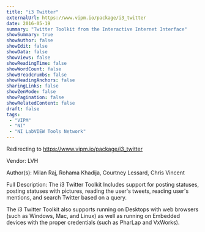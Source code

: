 ```yaml
---
title: "i3 Twitter"
externalUrl: https://www.vipm.io/package/i3_twitter
date: 2016-05-19
summary: "Twitter Toolkit from the Interactive Internet Interface"
showSummary: true
showAuthor: false
showEdit: false
showData: false
showViews: false
showReadingTime: false
showWordCount: false
showBreadcrumbs: false
showHeadingAnchors: false
sharingLinks: false
showZenMode: false
showPagination: false
showRelatedContent: false
draft: false
tags:
 - "VIPM"
 - "NI"
 - "NI LabVIEW Tools Network"
---
```


Redirecting to https://www.vipm.io/package/i3_twitter

Vendor: LVH

Author(s): Milan Raj, Rohama Khadija, Courtney Lessard, Chris Vincent
 
Full Description:
The i3 Twitter Toolkit Includes support for posting statuses, posting statuses with pictures, reading the user's tweets, reading user's mentions, and search Twitter based on a query.

The i3 Twitter Toolkit also supports running on Desktops with web browsers (such as Windows, Mac, and Linux) as well as running on Embedded devices with the proper credentials (such as PharLap and VxWorks).